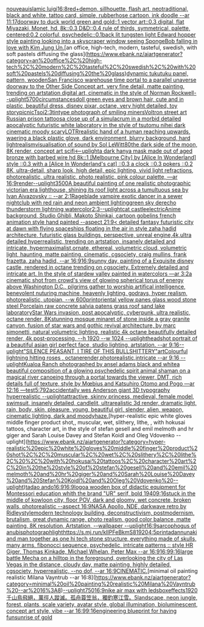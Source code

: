 [nouveau](https://www.ebank.nz/aiartgenerator?category=nouveau)[islamic luigi](https://www.ebank.nz/aiartgenerator?category=islamic%20luigi)[16:8](https://www.ebank.nz/aiartgenerator?category=16%3A8)[red+](https://www.ebank.nz/aiartgenerator?category=red%2B)[demon, sillhouette, flash art, neotraditional, black and white, tattoo card, simple, rubberhose cartoon, ink doodle --ar 11:17](https://www.ebank.nz/aiartgenerator?category=demon%2C%20sillhouette%2C%20flash%20art%2C%20neotraditional%2C%20black%20and%20white%2C%20tattoo%20card%2C%20simple%2C%20rubberhose%20cartoon%2C%20ink%20doodle%20--ar%2011%3A17)[doorway to duck world green and gold::1 vector art::0.3 digital, flat Miyazaki, Monet, hd, 8k::0.3 D&D::0.4 rule of thirds, symmetrical, palette, centered:0.2 colorful, psychedelic::0.1](https://www.ebank.nz/aiartgenerator?category=doorway%20to%20duck%20world%20green%20and%20gold%3A%3A1%20vector%20art%3A%3A0.3%20digital%2C%20flat%20Miyazaki%2C%20Monet%2C%20hd%2C%208k%3A%3A0.3%20D%26D%3A%3A0.4%20rule%20of%20thirds%2C%20symmetrical%2C%20palette%2C%20centered%3A0.2%20colorful%2C%20psychedelic%3A%3A0.1)[back lit tungsten light Edward hopper style painting looking into a skyscraper window seeing SpongeBob falling in love with Kim Jung Un.](https://www.ebank.nz/aiartgenerator?category=back%20lit%20tungsten%20light%20Edward%20hopper%20style%20painting%20looking%20into%20a%20skyscraper%20window%20seeing%20SpongeBob%20falling%20in%20love%20with%20Kim%20Jung%20Un.)[an office, high-tech, modern, tasteful, swedish, with soft pastels diffusing the glass](https://www.ebank.nz/aiartgenerator?category=an%20office%2C%20high-tech%2C%20modern%2C%20tasteful%2C%20swedish%2C%20with%20soft%20pastels%20diffusing%20the%20glass)[dynamic tukutuku panel, pattern, wooden](https://www.ebank.nz/aiartgenerator?category=dynamic%20tukutuku%20panel%2C%20pattern%2C%20wooden)[San Francisco warehouse time portal to a parallel unaverse doorway to the Other Side Concept art, very fine detail, matte painting, trending on artstation digital art, cinematic in the style of Norman Rockwell](https://www.ebank.nz/aiartgenerator?category=San%20Francisco%20warehouse%20time%20portal%20to%20a%20parallel%20unaverse%20doorway%20to%20the%20Other%20Side%20Concept%20art%2C%20very%20fine%20detail%2C%20matte%20painting%2C%20trending%20on%20artstation%20digital%20art%2C%20cinematic%20in%20the%20style%20of%20Norman%20Rockwell)[--uplight](https://www.ebank.nz/aiartgenerator?category=--uplight)[5700](https://www.ebank.nz/aiartgenerator?category=5700)[circumstances](https://www.ebank.nz/aiartgenerator?category=circumstances)[doll green eyes and brown hair, cute and in plastic, beautiful  dress, disney pixar, octane, very hight detailed, toy story](https://www.ebank.nz/aiartgenerator?category=doll%20green%20eyes%20and%20brown%20hair%2C%20cute%20and%20in%20plastic%2C%20beautiful%20%20dress%2C%20disney%20pixar%2C%20octane%2C%20very%20hight%20detailed%2C%20toy%20story)[picnic](https://www.ebank.nz/aiartgenerator?category=picnic)[Tsoi](https://www.ebank.nz/aiartgenerator?category=Tsoi)[2:3](https://www.ebank.nz/aiartgenerator?category=2%3A3)[tintype photograph of smiling miners](https://www.ebank.nz/aiartgenerator?category=tintype%20photograph%20of%20smiling%20miners)[Voltron street art Russian  prison tattoos](https://www.ebank.nz/aiartgenerator?category=Voltron%20street%20art%20Russian%20%20prison%20tattoos)[a close up of a simulacrum in a morbid detailed apocalyptic futuristic white laboratory in the style of tsutomu nihei dark cinematic moody scary](https://www.ebank.nz/aiartgenerator?category=a%20close%20up%20of%20a%20simulacrum%20in%20a%20morbid%20detailed%20apocalyptic%20futuristic%20white%20laboratory%20in%20the%20style%20of%20tsutomu%20nihei%20dark%20cinematic%20moody%20scary)[LOTR](https://www.ebank.nz/aiartgenerator?category=LOTR)[realistic hand of a human reaching upwards, waering a black plastic glove, dark environment, blurry background, hard light](https://www.ebank.nz/aiartgenerator?category=realistic%20hand%20of%20a%20human%20reaching%20upwards%2C%20waering%20a%20black%20plastic%20glove%2C%20dark%20environment%2C%20blurry%20background%2C%20hard%20light)[realism](https://www.ebank.nz/aiartgenerator?category=realism)[visualisation of sound by Sol LeWitt](https://www.ebank.nz/aiartgenerator?category=visualisation%20of%20sound%20by%20Sol%20LeWitt)[80](https://www.ebank.nz/aiartgenerator?category=80)[the dark side of the moon, 8K render, concept art scifi](https://www.ebank.nz/aiartgenerator?category=the%20dark%20side%20of%20the%20moon%2C%208K%20render%2C%20concept%20art%20scifi)[<--uplight](https://www.ebank.nz/aiartgenerator?category=%3C--uplight)[a dark hanya mask made out of aged bronze with barbed wire hd 8k](https://www.ebank.nz/aiartgenerator?category=a%20dark%20hanya%20mask%20made%20out%20of%20aged%20bronze%20with%20barbed%20wire%20hd%208k)[::1 [Melbourne City] by [Alice In Wonderland] style ::0.3 with a [Alice In Wonderland's cat] ::0.3 a clock ::0.3 pokers ::0.2 8K, ultra-detail, sharp look, high detail, epic lighting, vivid light refractions, photorealistic, ultra realistic, photo realistic, pink colour palette, —ar 16:9](https://www.ebank.nz/aiartgenerator?category=%3A%3A1%20%5BMelbourne%20City%5D%20by%20%5BAlice%20In%20Wonderland%5D%20style%20%3A%3A0.3%20with%20a%20%5BAlice%20In%20Wonderland%27s%20cat%5D%20%3A%3A0.3%20a%20clock%20%3A%3A0.3%20pokers%20%3A%3A0.2%208K%2C%20ultra-detail%2C%20sharp%20look%2C%20high%20detail%2C%20epic%20lighting%2C%20vivid%20light%20refractions%2C%20photorealistic%2C%20ultra%20realistic%2C%20photo%20realistic%2C%20pink%20colour%20palette%2C%20%E2%80%94ar%2016%3A9)[render](https://www.ebank.nz/aiartgenerator?category=render)[--uplight](https://www.ebank.nz/aiartgenerator?category=--uplight)[3500](https://www.ebank.nz/aiartgenerator?category=3500)[A beautiful painting of one realistic photographic victorian era lighthouse, shining its roof light across a tumultuous sea by Ivan Aivazovsky :: --ar 2:1](https://www.ebank.nz/aiartgenerator?category=A%20beautiful%20painting%20of%20one%20realistic%20photographic%20victorian%20era%20lighthouse%2C%20shining%20its%20roof%20light%20across%20a%20tumultuous%20sea%20by%20Ivan%20Aivazovsky%20%3A%3A%20--ar%202%3A1)[Rage](https://www.ebank.nz/aiartgenerator?category=Rage)[blade vampire exotic dancer in a sewer nightclub with red rain and neon ambient lighting](https://www.ebank.nz/aiartgenerator?category=blade%20vampire%20exotic%20dancer%20in%20a%20sewer%20nightclub%20with%20red%20rain%20and%20neon%20ambient%20lighting)[green sky derecho thunderstorm lightning watercolor](https://www.ebank.nz/aiartgenerator?category=green%20sky%20derecho%20thunderstorm%20lightning%20watercolor)[2:3](https://www.ebank.nz/aiartgenerator?category=2%3A3)[--uplight](https://www.ebank.nz/aiartgenerator?category=--uplight)[cat castle](https://www.ebank.nz/aiartgenerator?category=cat%20castle)[electric](https://www.ebank.nz/aiartgenerator?category=electric)[Anime background, Studio Ghibli, Makoto Shinkai, cartoon gobelins french animation style hand painted --aspect 21:9](https://www.ebank.nz/aiartgenerator?category=Anime%20background%2C%20Studio%20Ghibli%2C%20Makoto%20Shinkai%2C%20cartoon%20gobelins%20french%20animation%20style%20hand%20painted%20--aspect%2021%3A9)[< detailed fantasy futuristic city at dawn with flying spaceships floating in the air in style zaha hadid architecture, futuristic glass buildings, perspective, unreal engine,4k,ultra detailed hyperrealistic, trending on artstation, insanely detailed and intricate, hypermaximalist,ornate, ethereal, volumetric cloud, volumetric light, haunting, matte painting, cinematic, cgsociety, craig mullins, frank frazetta, zaha hadid, --ar 16:9](https://www.ebank.nz/aiartgenerator?category=%3C%20detailed%20fantasy%20futuristic%20city%20at%20dawn%20with%20flying%20spaceships%20floating%20in%20the%20air%20in%20style%20zaha%20hadid%20architecture%2C%20futuristic%20glass%20buildings%2C%20perspective%2C%20unreal%20engine%2C4k%2Cultra%20detailed%20hyperrealistic%2C%20trending%20on%20artstation%2C%20insanely%20detailed%20and%20intricate%2C%20hypermaximalist%2Cornate%2C%20ethereal%2C%20volumetric%20cloud%2C%20volumetric%20light%2C%20haunting%2C%20matte%20painting%2C%20cinematic%2C%20cgsociety%2C%20craig%20mullins%2C%20frank%20frazetta%2C%20zaha%20hadid%2C%20--ar%2016%3A9)[16:9](https://www.ebank.nz/aiartgenerator?category=16%3A9)[sunny day, painting of a Exquisite disney castle, rendered in octane trending on cgsociety. Extremely detailed and intricate art. In the style of stardew valley painted in watercolors —ar 3:2](https://www.ebank.nz/aiartgenerator?category=sunny%20day%2C%20painting%20of%20a%20Exquisite%20disney%20castle%2C%20rendered%20in%20octane%20trending%20on%20cgsociety.%20Extremely%20detailed%20and%20intricate%20art.%20In%20the%20style%20of%20stardew%20valley%20painted%20in%20watercolors%20%E2%80%94ar%203%3A2)[a cinematic shot from crowd's view of glowing spherical torus of energy above Washington D.C., pilgrims gather to worship artifical intelligence, benevolent nuturing machine, heavenly lighting, godrays, hyper realism, photorealistic, utopian, --w 600](https://www.ebank.nz/aiartgenerator?category=a%20cinematic%20shot%20from%20crowd%27s%20view%20of%20glowing%20spherical%20torus%20of%20energy%20above%20Washington%20D.C.%2C%20pilgrims%20gather%20to%20worship%20artifical%20intelligence%2C%20benevolent%20nuturing%20machine%2C%20heavenly%20lighting%2C%20godrays%2C%20hyper%20realism%2C%20photorealistic%2C%20utopian%2C%20--w%20600)[print](https://www.ebank.nz/aiartgenerator?category=print)[oriental yellow panes glass  wood stone steel Porcelain raw  concrete salvia patens  grass roof sand lake  laboratory](https://www.ebank.nz/aiartgenerator?category=oriental%20yellow%20panes%20glass%20%20wood%20stone%20steel%20Porcelain%20raw%20%20concrete%20salvia%20patens%20%20grass%20roof%20sand%20lake%20%20laboratory)[Star Wars invasion, post apocalyptic, cyberpunk, ultra realistic, octane render, 8K](https://www.ebank.nz/aiartgenerator?category=Star%20Wars%20invasion%2C%20post%20apocalyptic%2C%20cyberpunk%2C%20ultra%20realistic%2C%20octane%20render%2C%208K)[stunning mosque minaret of stone inside a gray granite canyon, fusion of star wars and gothic revival architecture, by marc simonetti, natural volumetric lighting, realistic 4k octane beautifully detailed render, 4k post-processing, --h 1920 --w 1024 --uplight](https://www.ebank.nz/aiartgenerator?category=stunning%20mosque%20minaret%20of%20stone%20inside%20a%20gray%20granite%20canyon%2C%20fusion%20of%20star%20wars%20and%20gothic%20revival%20architecture%2C%20by%20marc%20simonetti%2C%20natural%20volumetric%20lighting%2C%20realistic%204k%20octane%20beautifully%20detailed%20render%2C%204k%20post-processing%2C%20--h%201920%20--w%201024%20--uplight)[headshot portrait of a beautiful asian girl perfect face, studio lighting, artstation. --ar 9:16](https://www.ebank.nz/aiartgenerator?category=headshot%20portrait%20of%20a%20beautiful%20asian%20girl%20perfect%20face%2C%20studio%20lighting%2C%20artstation.%20--ar%209%3A16)[--uplight](https://www.ebank.nz/aiartgenerator?category=--uplight)["SILENCE PEASANT, I TIRE OF THIS BULLSHITTERY"](https://www.ebank.nz/aiartgenerator?category=%22SILENCE%20PEASANT%2C%20I%20TIRE%20OF%20THIS%20BULLSHITTERY%22)[art](https://www.ebank.nz/aiartgenerator?category=art)[Colourful lightning hitting roses , octanerender,photorealistic,intricate --ar 9:16 --uplight](https://www.ebank.nz/aiartgenerator?category=Colourful%20lightning%20hitting%20roses%20%2C%20octanerender%2Cphotorealistic%2Cintricate%20--ar%209%3A16%20--uplight)[Kualoa Ranch photographed by ansel adams black and white](https://www.ebank.nz/aiartgenerator?category=Kualoa%20Ranch%20photographed%20by%20ansel%20adams%20black%20and%20white)[a beautiful composition of a glowing psychedelic spirit animal shaman on a magical river canoeing through a portal towards the viewer, DMT,  rich details full of texture, style by Mœbius and Katsuhiro Otomo and Pogo —ar 12:16 —test](https://www.ebank.nz/aiartgenerator?category=a%20beautiful%20composition%20of%20a%20glowing%20psychedelic%20spirit%20animal%20shaman%20on%20a%20magical%20river%20canoeing%20through%20a%20portal%20towards%20the%20viewer%2C%20DMT%2C%20%20rich%20details%20full%20of%20texture%2C%20style%20by%20M%C5%93bius%20and%20Katsuhiro%20Otomo%20and%20Pogo%20%E2%80%94ar%2012%3A16%20%E2%80%94test)[5:7](https://www.ebank.nz/aiartgenerator?category=5%3A7)[92](https://www.ebank.nz/aiartgenerator?category=92)[accidentally wes Anderson giant  3D typography hyperrealistic --uplight](https://www.ebank.nz/aiartgenerator?category=accidentally%20wes%20Anderson%20giant%20%203D%20typography%20hyperrealistic%20--uplight)[attractive, skinny princess, medieval, female model, swimsuit, insanely detailed, candlelit, ultrarealistic 3d render, dramatic light, rain, body, skin, pleasure, young, beautiful girl, slender, alien, weapon, cinematic lighting, dark and moody](https://www.ebank.nz/aiartgenerator?category=attractive%2C%20skinny%20princess%2C%20medieval%2C%20female%20model%2C%20swimsuit%2C%20insanely%20detailed%2C%20candlelit%2C%20ultrarealistic%203d%20render%2C%20dramatic%20light%2C%20rain%2C%20body%2C%20skin%2C%20pleasure%2C%20young%2C%20beautiful%20girl%2C%20slender%2C%20alien%2C%20weapon%2C%20cinematic%20lighting%2C%20dark%20and%20moody)[haze.](https://www.ebank.nz/aiartgenerator?category=haze.)[hyper-realistic epic white gloves middle finger product shot,, muscular, wet, slithery, lithe, , with hokusai tattoos, character art, in the style of stefan gesell and emil melmoth and hr giger and Sarah Louise Davey and Stefan Koidl and Oleg Vdovenko --uplight](https://www.ebank.nz/aiartgenerator?category=hyper-realistic%20epic%20white%20gloves%20middle%20finger%20product%20shot%2C%2C%20muscular%2C%20wet%2C%20slithery%2C%20lithe%2C%20%2C%20with%20hokusai%20tattoos%2C%20character%20art%2C%20in%20the%20style%20of%20stefan%20gesell%20and%20emil%20melmoth%20and%20hr%20giger%20and%20Sarah%20Louise%20Davey%20and%20Stefan%20Koidl%20and%20Oleg%20Vdovenko%20--uplight)[tadao ando](https://www.ebank.nz/aiartgenerator?category=tadao%20ando)[16:9](https://www.ebank.nz/aiartgenerator?category=16%3A9)[16:9](https://www.ebank.nz/aiartgenerator?category=16%3A9)[logo](https://www.ebank.nz/aiartgenerator?category=logo)[a wooden box of didactic equipment for Montessori education  whith the brand "UR" serif, bold 1940](https://www.ebank.nz/aiartgenerator?category=a%20wooden%20box%20of%20didactic%20equipment%20for%20Montessori%20education%20%20whith%20the%20brand%20%22UR%22%20serif%2C%20bold%201940)[9:16](https://www.ebank.nz/aiartgenerator?category=9%3A16)[stuck in the middle of kowloon city, floor POV, dark and gloomy, wet concrete, broken walls, photorealistic --aspect 16:9](https://www.ebank.nz/aiartgenerator?category=stuck%20in%20the%20middle%20of%20kowloon%20city%2C%20floor%20POV%2C%20dark%20and%20gloomy%2C%20wet%20concrete%2C%20broken%20walls%2C%20photorealistic%20--aspect%2016%3A9)[NASA Apollo, NDE, darkwave retro by Ridley](https://www.ebank.nz/aiartgenerator?category=NASA%20Apollo%2C%20NDE%2C%20darkwave%20retro%20by%20Ridley)[style](https://www.ebank.nz/aiartgenerator?category=style)[modern technology building, deconstructivism, postmodernism, brutalism, great dynamic range, photo realism, good color balance, matte painting, 8K resolution, Artstation, --wallpaper --uplight](https://www.ebank.nz/aiartgenerator?category=modern%20technology%20building%2C%20deconstructivism%2C%20postmodernism%2C%20brutalism%2C%20great%20dynamic%20range%2C%20photo%20realism%2C%20good%20color%20balance%2C%20matte%20painting%2C%208K%20resolution%2C%20Artstation%2C%20--wallpaper%20--uplight)[16:9](https://www.ebank.nz/aiartgenerator?category=16%3A9)[sarcophogus of anubis](https://www.ebank.nz/aiartgenerator?category=sarcophogus%20of%20anubis)[photograph](https://www.ebank.nz/aiartgenerator?category=photograph)[light](https://www.ebank.nz/aiartgenerator?category=light)[<https://s.mj.run/kIIPFeBkmS8>](https://www.ebank.nz/aiartgenerator?category=%3Chttps%3A//s.mj.run/kIIPFeBkmS8%3E)[1920](https://www.ebank.nz/aiartgenerator?category=1920)[4:5](https://www.ebank.nz/aiartgenerator?category=4%3A5)[print](https://www.ebank.nz/aiartgenerator?category=print)[ad](https://www.ebank.nz/aiartgenerator?category=ad)[annunaki and man together as one hi tech stone structure, everything made of skulls, many arms, fibonocci sequence, psychedelic, intricate patterns :: style HR Giger, Thomas Kinkade, Michael Whelan, Peter Max   --ar 16:9](https://www.ebank.nz/aiartgenerator?category=annunaki%20and%20man%20together%20as%20one%20hi%20tech%20stone%20structure%2C%20everything%20made%20of%20skulls%2C%20many%20arms%2C%20fibonocci%20sequence%2C%20psychedelic%2C%20intricate%20patterns%20%3A%3A%20style%20HR%20Giger%2C%20Thomas%20Kinkade%2C%20Michael%20Whelan%2C%20Peter%20Max%20%20%20--ar%2016%3A9)[16:9](https://www.ebank.nz/aiartgenerator?category=16%3A9)[9:16](https://www.ebank.nz/aiartgenerator?category=9%3A16)[large battle Mecha on a hilltop in the foreground, overlooking the city of Las Vegas in the distance, cloudy day, matte painting, highly detailed, cgsociety, hyperrealistic, --no dof, --ar 16:9](https://www.ebank.nz/aiartgenerator?category=large%20battle%20Mecha%20on%20a%20hilltop%20in%20the%20foreground%2C%20overlooking%20the%20city%20of%20Las%20Vegas%20in%20the%20distance%2C%20cloudy%20day%2C%20matte%20painting%2C%20highly%20detailed%2C%20cgsociety%2C%20hyperrealistic%2C%20--no%20dof%2C%20--ar%2016%3A9)[CINEMATIC.](https://www.ebank.nz/aiartgenerator?category=CINEMATIC.)[minimal oil painting realistic Milana Vayntrub --ar 16:8](https://www.ebank.nz/aiartgenerator?category=minimal%20oil%20painting%20realistic%20Milana%20Vayntrub%20--ar%2016%3A8)[--uplight](https://www.ebank.nz/aiartgenerator?category=--uplight)[750](https://www.ebank.nz/aiartgenerator?category=750)[16:9](https://www.ebank.nz/aiartgenerator?category=16%3A9)[nike air max with leds](https://www.ebank.nz/aiartgenerator?category=nike%20air%20max%20with%20leds)[box](https://www.ebank.nz/aiartgenerator?category=box)[effects](https://www.ebank.nz/aiartgenerator?category=effects)[1920](https://www.ebank.nz/aiartgenerator?category=1920)[千山鳥飛絕，萬徑人蹤滅。孤舟蓑笠翁，獨釣寒江雪。](https://www.ebank.nz/aiartgenerator?category=%E5%8D%83%E5%B1%B1%E9%B3%A5%E9%A3%9B%E7%B5%95%EF%BC%8C%E8%90%AC%E5%BE%91%E4%BA%BA%E8%B9%A4%E6%BB%85%E3%80%82%E5%AD%A4%E8%88%9F%E8%93%91%E7%AC%A0%E7%BF%81%EF%BC%8C%E7%8D%A8%E9%87%A3%E5%AF%92%E6%B1%9F%E9%9B%AA%E3%80%82)[5](https://www.ebank.nz/aiartgenerator?category=5)[landscape, neon jungle, forest, plants, scale variety, avatar style, global illumination, bioluminescent, concept art style, vibe --ar 16:9](https://www.ebank.nz/aiartgenerator?category=landscape%2C%20neon%20jungle%2C%20forest%2C%20plants%2C%20scale%20variety%2C%20avatar%20style%2C%20global%20illumination%2C%20bioluminescent%2C%20concept%20art%20style%2C%20vibe%20--ar%2016%3A9)[9:16](https://www.ebank.nz/aiartgenerator?category=9%3A16)[engineering blueprint for having fun](https://www.ebank.nz/aiartgenerator?category=engineering%20blueprint%20for%20having%20fun)[sunrise of gold](https://www.ebank.nz/aiartgenerator?category=sunrise%20of%20gold)